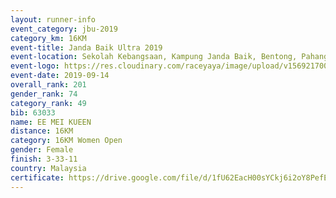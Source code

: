 ```yaml
---
layout: runner-info 
event_category: jbu-2019 
category_km: 16KM 
event-title: Janda Baik Ultra 2019 
event-location: Sekolah Kebangsaan, Kampung Janda Baik, Bentong, Pahang, Malaysia 
event-logo: https://res.cloudinary.com/raceyaya/image/upload/v1569217009/logo/janda-baik_vch1pc.jpg 
event-date: 2019-09-14
overall_rank: 201
gender_rank: 74
category_rank: 49
bib: 63033
name: EE MEI KUEEN
distance: 16KM
category: 16KM Women Open
gender: Female
finish: 3-33-11
country: Malaysia
certificate: https://drive.google.com/file/d/1fU62EacH00sYCkj6i2oY8PefEEmdFSWf/view?usp=sharing
---
```

